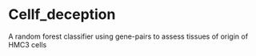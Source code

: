 # Cellf_deception
A random forest classifier using gene-pairs to assess tissues of origin of HMC3 cells

